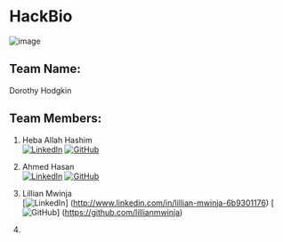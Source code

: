 # HackBio
![image](https://github.com/hebamuh68/HackBio/assets/69214737/ddb1b725-2562-4857-a4f6-09fd11aac7f1)

## Team Name:
Dorothy Hodgkin

## Team Members:
1. Heba Allah Hashim <br> [![LinkedIn](https://img.shields.io/badge/-LinkedIn-blue?style=flat-square&logo=linkedin&logoColor=white)](https://www.linkedin.com/in/heba333)
[![GitHub](https://img.shields.io/badge/-GitHub-black?style=flat-square&logo=github&logoColor=white)](https://github.com/hebamuh68)

2. Ahmed Hasan  <br>  [![LinkedIn](https://img.shields.io/badge/-LinkedIn-blue?style=flat-square&logo=linkedin&logoColor=white)](https://www.linkedin.com/in/ahmed-hasan-256265257?utm_source=share&utm_campaign=share_via&utm_content=profile&utm_medium=android_app) 
[![GitHub](https://img.shields.io/badge/-GitHub-black?style=flat-square&logo=github&logoColor=white)](https://github.com/ahmedsArena)

3. Lillian Mwinja  <br>  [![LinkedIn](https://img.shields.io/badge/-LinkedIn-blue?style=flat-square&logo=linkedin&logoColor=white)] (http://www.linkedin.com/in/lillian-mwinja-6b9301176)
  [![GitHub](https://img.shields.io/badge/-GitHub-black?style=flat-square&logo=github&logoColor=white)] (https://github.com/lillianmwinja)
5. 
